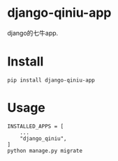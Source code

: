 # django-qiniu-app
django的七牛app. 

# Install
```
pip install django-qiniu-app
```

# Usage
```
INSTALLED_APPS = [
    ...
    "django_qiniu",
]
python manage.py migrate
```
